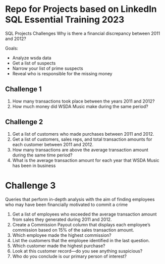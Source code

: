 # Repo for Projects based on LinkedIn SQL Essential Training 2023 #

SQL Projects Challenges
Why is there a financial discrepancy between 2011 and 2012?

Goals:

* Analyze wsda data
* Get a list of suspects
* Narrow your list of prime suspects
* Reveal who is responsible for the missing money

## Challenge 1 ##

1. How many transactions took place between the years 2011 and 2012?
2. How much money did WSDA Music make during the same period?

## Challenge 2 ##

1. Get a list of customers who made purchases between 2011 and 2012.
2. Get a list of customers, sales reps, and total transaction amounts for each customer
between 2011 and 2012.
3. How many transactions are above the average transaction amount during the same
time period?
4. What is the average transaction amount for each year that WSDA Music has been
in business

# Challenge 3 #

Queries that perform in-depth analysis with the aim of finding employees who may have been financially motivated to commit a crime

1. Get a list of employees who exceeded the average transaction amount from sales they
generated during 2011 and 2012.
2. Create a Commission Payout column that displays each employee’s commission
based on 15% of the sales transaction amount.
3. Which employee made the highest commission?
4. List the customers that the employee identified in the last question.
5. Which customer made the highest purchase?
6. Look at this customer record—do you see anything suspicious?
7. Who do you conclude is our primary person of interest?
